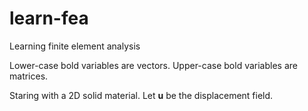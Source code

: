 # learn-fea
Learning finite element analysis

Lower-case bold variables are vectors.
Upper-case bold variables are matrices.

Staring with a 2D solid material. Let $`\textbf{u}`$ be the displacement field.

<script src="https://polyfill.io/v3/polyfill.min.js?features=es6"></script>
<script id="MathJax-script" async src="https://cdn.jsdelivr.net/npm/mathjax@3/es5/tex-mml-chtml.js">